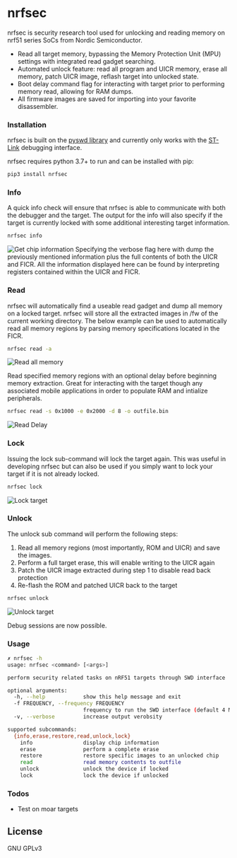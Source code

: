 # nrfsec 

nrfsec is security research tool used for unlocking and reading memory on nrf51 series SoCs from Nordic Semiconductor. 

  - Read all target memory, bypassing the Memory Protection Unit (MPU) settings with integrated read gadget searching.
  - Automated unlock feature: read all program and UICR memory, erase all memory, patch UICR image, reflash target into unlocked state.
  - Boot delay command flag for interacting with target prior to performing memory read, allowing for RAM dumps.
  - All firmware images are saved for importing into your favorite disassembler.

### Installation
nrfsec is built on the [pyswd library](https://github.com/cortexm/pyswd/) and currently only works with the [ST-Link](https://www.adafruit.com/product/2548) debugging interface.

nrfsec requires python 3.7+ to run and can be installed with pip:

```sh
pip3 install nrfsec
```

### Info
A quick info check will ensure that nrfsec is able to communicate with both the debugger and the target. The output for the info will also specify if the target is currently locked with some additional interesting target information. 
```sh
nrfsec info
```
![Get chip information](https://raw.githubusercontent.com/buildxyz-git/nrfsec/master/images/nrfsec_info.gif)
Specifying the verbose flag here with dump the previously mentioned information plus the full contents of both the UICR and FICR. All the information displayed here can be found by interpreting registers contained within the UICR and FICR.


### Read
nrfsec will automatically find a useable read gadget and dump all memory on a locked target. nrfsec will store all the extracted images in /fw of the current working directory. The below example can be used to automatically read all memory regions by parsing memory specifications located in the FICR.
```sh
nrfsec read -a
```
![Read all memory](https://raw.githubusercontent.com/buildxyz-git/nrfsec/master/images/nrfsec_readall.gif)

Read specified memory regions with an optional delay before beginning memory extraction. Great for interacting with the target though any associated mobile applications in order to populate RAM and intialize peripherals.
```sh
nrfsec read -s 0x1000 -e 0x2000 -d 8 -o outfile.bin 
```
![Read Delay](https://raw.githubusercontent.com/buildxyz-git/nrfsec/master/images/nrfsec_read_delay.gif)


### Lock
Issuing the lock sub-command will lock the target again. This was useful in developing nrfsec but can also be used if you simply want to lock your target if it is not already locked.
```sh
nrfsec lock
```
![Lock target](https://raw.githubusercontent.com/buildxyz-git/nrfsec/master/images/nrfsec_locktarget.gif)


### Unlock
The unlock sub command will perform the following steps:
1.	Read all memory regions (most importantly, ROM and UICR) and save the images.
2.	Perform a full target erase, this will enable writing to the UICR again
3.	Patch the UICR image extracted during step 1 to disable read back protection
4.	Re-flash the ROM and patched UICR back to the target

```sh
nrfsec unlock
```
![Unlock target](https://raw.githubusercontent.com/buildxyz-git/nrfsec/master/images/nrfsec_unlock.gif)

Debug sessions are now possible.


### Usage
```sh
✗ nrfsec -h
usage: nrfsec <command> [<args>]

perform security related tasks on nRF51 targets through SWD interface

optional arguments:
  -h, --help            show this help message and exit
  -f FREQUENCY, --frequency FREQUENCY
                        frequency to run the SWD interface (default 4 MHz)
  -v, --verbose         increase output verobsity

supported subcommands:
  {info,erase,restore,read,unlock,lock}
    info                display chip information
    erase               perform a complete erase
    restore             restore specific images to an unlocked chip
    read                read memory contents to outfile
    unlock              unlock the device if locked
    lock                lock the device if unlocked
```

### Todos

 - Test on moar targets

License
----

GNU GPLv3 

